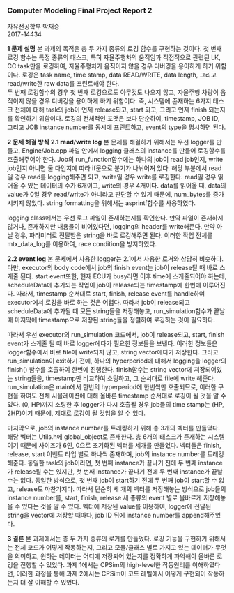 ### Computer Modeling Final Project Report 2
자유전공학부 박재승  
2017-14434  

**1 문제 설명**
본 과제의 목적은 총 두 가지 종류의 로깅 함수를 구현하는 것이다. 첫 번째 로깅 함수는 특정 종류의 태스크, 특히 자율주행차의 움직임과 직접적으로 관련된 LK, CC task만을 로깅하여, 자율주행차가 움직이지 않을 경우 디버깅을 용이하게 하기 위함이다. 로깅은 task name, time stamp, data READ/WRITE, data length, 그리고 read/write한 raw data를 프린트해야 한다.  
두 번째 로깅함수의 경우 첫 번째 로깅으로도 아무것도 나오지 않고, 자율주행 차량이 움직이지 않을 경우 디버깅을 용이하게 하기 위함이다. 즉, 시스템에 존재하는 6가지 태스크 전체에 대해 task의 job이 언제 release되고, start 되고, 그리고 언제 finish 되는지를 확인하기 위함이다. 로깅의 전체적인 포맷은 보다 단순하여, timestamp, JOB ID, 그리고 JOB instance number를 동시에 프린트하고, event의 type을 명시하면 된다.  

**2 문제 해결 방식**
**2.1 read/write log**
본 문제를 해결하기 위해서는 우선 logger를 만들고, Engine/Job.cpp 파일 안에서 logging 클래스의 instance를 만들어 로깅함수를 호출해주어야 한다. Job의 run_function함수에는 하나의 job이 read job인지, write job인지 아니면 둘 다인지에 따라 if문으로 분기가 나뉘어져 있다. 해당 부분에서 read일 경우 read를 logging해주면 되고, write일 경우 write를 로깅한다. read일 경우 읽어올 수 있는 데이터의 수가 6개이고, write의 경우 4개이다. data를 읽어올 때, data의 value가 0일 경우 read/write가 아니라고 판단할 수 있기 때문에, num_bytes를 증가시키지 않았다. string formatting을 위해서는 asprintf함수를 사용하였다.  
  
logging class에서는 우선 로그 파일이 존재하는지를 확인한다. 만약 파일이 존재하지 않거나, 존재하지만 내용물이 비어있다면, logging의 header를 write해준다. 만약 아닐 경우, 파라미터로 전달받은 string을 바로 로깅해주면 된다. 이러한 작업 전체를 mtx_data_log를 이용하여, race condition을 방지하였다.  

**2.2 event log**
본 문제에서 사용한 logger는 2.1에서 사용한 로거와 상당히 비슷하다. 다만, executor의 body code에서 job의 finish event는 job이 release될 때 바로 스케줄 된다. start event또한, 현재 ECU가 busy라면 이후 time에 스케줄되어야 하는데, scheduleData에 추가되는 작업이 job이 release되는 timestamp에 한번에 이루어진다. 따라서, timestamp 순서대로 start, finish, release event를 handle하여 executor에서 로깅을 바로 하는 것은 어렵다. 따라서 job이 release되고 scheduleData에 추가될 때 모든 string들을 저장해놓고, run_simulation함수가 끝날 때 마지막에 timestamp으로 저장된 string들을 정렬하여 로깅하는 것이 필요하다.  
  
따라서 우선 executor의 run_simulation 코드에서, job이 release되고, start, finish event가 스케줄 될 때 바로 logger에다가 필요한 정보들을 보낸다. 이러한 정보들은 logger함수에서 바로 file에 write되지 않고, string vector에다가 저장한다. 그러고 run_simulation이 exit하기 전에, 하나의 hyperperiod에 대해서 logging을 logger의 finish() 함수를 호출하여 한번에 진행한다. finish함수는 string vector에 저장되어있는 string들을, timestamp만 비교하여 소팅하고, 그 순서대로 file에 write 해준다. run_simulation은 main에서 한번의 hyperperiod에 한번씩만 호출되므로, 이러한 구현을 하여도 전체 시뮬레이션에 대해 올바른 timestamp 순서대로 로깅이 될 것을 알 수 있다. (0, HP)까지 소팅한 후 logger가 다시 호출될 경우 job들의 time stamp는 (HP, 2HP)이기 때문에, 제대로 로깅이 될 것임을 알 수 있다.    
  
마지막으로, job의 instance number를 트래킹하기 위해 총 3개의 벡터를 만들었다. 해당 벡터는 Utils.h에 global_object로 존재한다. 총 6개의 태스크가 존재하는 시스템이기 때문에 사이즈가 6인, 0으로 초기화된 벡터를 세개를 만들었다. 벡터들은 finish, release, start 이벤트 타입 별로 하나씩 존재하며, job의 instance number를 트래킹해준다. 동일한 task의 job이라면, 첫 번째 instance가 끝나기 전에 두 번째 instance가 release될 수는 있지만, 첫 번째 instance가 끝나기 전에 두 번째 instance가 끝날 수는 없다. 동일한 방식으로, 첫 번째 job이 start하기 전에 두 번째 job이 start할 수 없고, release도 마찬가지다. 따라서 단순히 세 개의 벡터를 저장해놓는 방식으로 job들의 instance number를, start, finish, release 세 종류의 event 별로 올바르게 저장해놓을 수 있다는 것을 알 수 있다. 벡터에 저장된 value를 이용하여, logger에 전달된 string을 vector에 저장할 때마다, job ID 뒤에 instance number를 append해주었다.  
   
**3 결론** 
본 과제에서는 총 두 가지 종류의 로거를 만들었다. 로깅 기능을 구현하기 위해서는 전체 코드가 어떻게 작동하는지, 그리고 모듈/클래스 별로 가지고 있는 데이터가 무엇을 의미하고, 원하는 데이터는 어디에 저장되어 있는지를 정확하게 파악해야 올바른 로깅을 진행할 수 있었다. 과제 1에서는 CPSim의 high-level한 작동원리를 이해하였다면, 이러한 과정을 통해 과제 2에서는 CPSim이 코드 레벨에서 어떻게 구현되어 작동하는지 더 잘 이해할 수 있었다.  